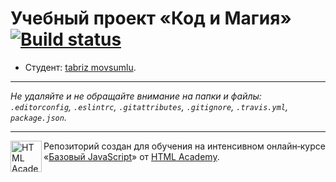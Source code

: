 # Учебный проект «Код и Магия» [![Build status][travis-image]][travis-url]

* Студент: [tabriz  movsumlu](https://up.htmlacademy.ru/javascript/11/user/476319).

---

_Не удаляйте и не обращайте внимание на папки и файлы:_<br>
_`.editorconfig`, `.eslintrc`, `.gitattributes`, `.gitignore`, `.travis.yml`, `package.json`._

---

<a href="https://htmlacademy.ru/intensive/javascript"><img align="left" width="50" height="50" title="HTML Academy" src="https://up.htmlacademy.ru/static/img/intensive/javascript/logo-for-github.svg"></a>

Репозиторий создан для обучения на интенсивном онлайн‑курсе «[Базовый JavaScript](https://htmlacademy.ru/intensive/javascript)» от [HTML Academy](https://htmlacademy.ru).

[travis-image]: https://travis-ci.org/htmlacademy-javascript/476319-code-and-magick.svg?branch=master
[travis-url]: https://travis-ci.org/htmlacademy-javascript/476319-code-and-magick
